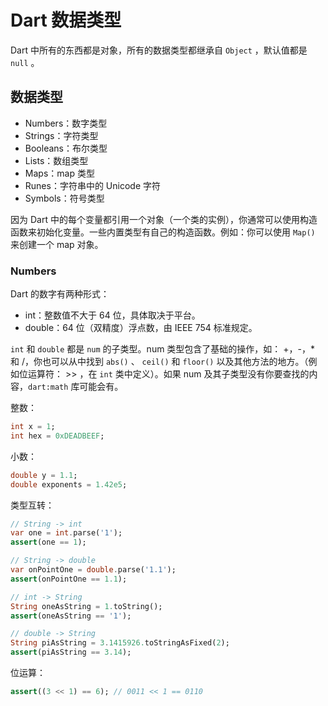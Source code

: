 # Dart 数据类型

Dart 中所有的东西都是对象，所有的数据类型都继承自 `Object` ，默认值都是 `null` 。

## 数据类型

- Numbers：数字类型
- Strings：字符类型
- Booleans：布尔类型
- Lists：数组类型
- Maps：map 类型
- Runes：字符串中的 Unicode 字符
- Symbols：符号类型

因为 Dart 中的每个变量都引用一个对象（一个类的实例），你通常可以使用构造函数来初始化变量。一些内置类型有自己的构造函数。例如：你可以使用 `Map()` 来创建一个 map 对象。

### Numbers

Dart 的数字有两种形式：

- int：整数值不大于 64 位，具体取决于平台。
- double：64 位（双精度）浮点数，由 IEEE 754 标准规定。

`int` 和 `double` 都是 `num` 的子类型。num 类型包含了基础的操作，如： +，-，* 和 /，你也可以从中找到 `abs()` 、 `ceil()` 和 `floor()` 以及其他方法的地方。（例如位运算符： >> ，在 `int` 类中定义）。如果 num 及其子类型没有你要查找的内容，`dart:math` 库可能会有。

整数：

```dart
int x = 1;
int hex = 0xDEADBEEF;
```

小数：

```dart
double y = 1.1;
double exponents = 1.42e5;
```

类型互转：

```dart
// String -> int
var one = int.parse('1');
assert(one == 1);

// String -> double
var onPointOne = double.parse('1.1');
assert(onPointOne == 1.1);

// int -> String
String oneAsString = 1.toString();
assert(oneAsString == '1');

// double -> String
String piAsString = 3.1415926.toStringAsFixed(2);
assert(piAsString == 3.14);
```

位运算：

```dart
assert((3 << 1) == 6); // 0011 << 1 == 0110
```